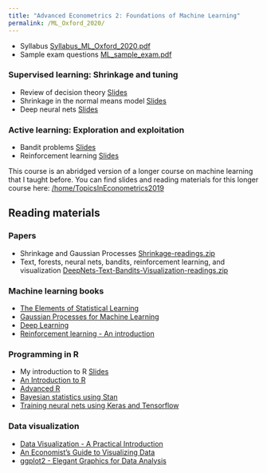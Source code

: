 ```yaml
---
title: "Advanced Econometrics 2: Foundations of Machine Learning"
permalink: /ML_Oxford_2020/
---
```



* Syllabus [Syllabus_ML_Oxford_2020.pdf](/home/files/teaching/ML_Oxford_2020/Syllabus_ML_Oxford_2020.pdf)
* Sample exam questions [ML_sample_exam.pdf](/home/files/teaching/ML_Oxford_2020/ML_sample_exam.pdf)  

### Supervised learning: Shrinkage and tuning
* Review of decision theory
[Slides](/home/files/teaching/TopicsEconometrics2019/DecisionTheoryReview-Slides.pdf)
* Shrinkage in the normal means model
[Slides](/home/files/teaching/TopicsEconometrics2019/NormalShrinkage-Slides.pdf)
* Deep neural nets
[Slides](/home/files/teaching/TopicsEconometrics2019/DeepNets.pdf)


### Active learning: Exploration and exploitation
* Bandit problems
[Slides](/home/files/teaching/TopicsEconometrics2019/BanditProblems-Slides.pdf)
* Reinforcement learning
[Slides](/home/files/teaching/TopicsEconometrics2019/ReinforcementLearning-Slides.pdf)  



This course is an abridged version of a longer course on machine learning that I taught before. You can find slides and reading materials for this longer course here: [/home/TopicsInEconometrics2019](/home/TopicsInEconometrics2019)



## Reading materials

### Papers
* Shrinkage and Gaussian Processes [Shrinkage-readings.zip](/home/files/teaching/TopicsEconometrics2019/Shrinkage-readings.zip)
* Text, forests, neural nets, bandits, reinforcement learning, and visualization [DeepNets-Text-Bandits-Visualization-readings.zip](/home/files/teaching/TopicsEconometrics2019/DeepNets-Text-Bandits-Visualization-readings.zip)



### Machine learning books
* [The Elements of Statistical Learning](https://web.stanford.edu/~hastie/Papers/ESLII.pdf)
* [Gaussian Processes for Machine Learning](http://www.gaussianprocess.org/gpml/chapters/)
* [Deep Learning](https://www.deeplearningbook.org/)
* [Reinforcement learning - An introduction](http://www.incompleteideas.net/book/RLbook2018.pdf)  


### Programming in R
* My introduction to R
[Slides](/home/files/teaching/TopicsEconometrics2019/IntroductiontoR-Slides.pdf)
* [An Introduction to R](https://cran.r-project.org/doc/manuals/r-release/R-intro.pdf)
* [Advanced R](https://adv-r.hadley.nz/)
* [Bayesian statistics using Stan](https://mc-stan.org/docs/2_18/bayes-stats-stan/index.html)
* [Training neural nets using Keras  and Tensorflow](https://tensorflow.rstudio.com/keras/)

### Data visualization

* [Data Visualization - A Practical Introduction](http://socviz.co/)
* [An Economist’s Guide to Visualizing Data](https://pubs.aeaweb.org/doi/pdfplus/10.1257/jep.28.1.209)
* [ggplot2 - Elegant Graphics for Data Analysis](http://moderngraphics11.pbworks.com/f/ggplot2-Book09hWickham.pdf)








